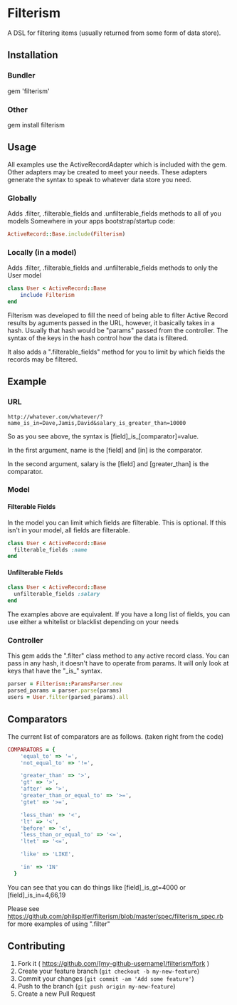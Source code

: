 # Filterism

A DSL for filtering items (usually returned from some form of data store).

## Installation

### Bundler
gem 'filterism'

### Other
gem install filterism

## Usage
All examples use the ActiveRecordAdapter which is included with the gem.  Other adapters may be created to meet your needs.  These adapters generate the syntax to speak to whatever data store you need.

### Globally
Adds .filter, .filterable_fields and .unfilterable_fields methods to all of you models
Somewhere in your apps bootstrap/startup code:

``` ruby
ActiveRecord::Base.include(Filterism)
```

### Locally (in a model)
Adds .filter, .filterable_fields and .unfilterable_fields methods to only the User model

``` ruby
class User < ActiveRecord::Base
	include Filterism
end
```

Filterism was developed to fill the need of being able to filter Active Record results by aguments passed in the URL, however, it basically takes in a hash.  Usually that hash would be "params" passed from the controller.  The syntax of the keys in the hash control how the data is filtered.

It also adds a ".filterable_fields" method for you to limit by which fields
the records may be filtered.

## Example
### URL
    http://whatever.com/whatever/?name_is_in=Dave,Jamis,David&salary_is_greater_than=10000

So as you see above, the syntax is [field]\_is\_[comparator]=value.

In the first argument, name is the [field] and [in] is the comparator.

In the second argument, salary is the [field] and [greater_than] is the comparator.

### Model
#### Filterable Fields
In the model you can limit which fields are filterable.  This is optional.  If this isn't in your model, all fields are filterable.

``` ruby
class User < ActiveRecord::Base
  filterable_fields :name
end
```

#### Unfilterable Fields

``` ruby
class User < ActiveRecord::Base
  unfilterable_fields :salary
end
```
The examples above are equivalent.  If you have a long list of fields, you can use either a whitelist or blacklist depending on your needs


### Controller
This gem adds the ".filter" class method to any active record class.  You can pass in any hash, it doesn't have to operate from params.  It will only look at keys that have the "\_is\_" syntax.

``` ruby
parser = Filterism::ParamsParser.new
parsed_params = parser.parse(params)
users = User.filter(parsed_params).all
```

## Comparators
The current list of comparators are as follows. (taken right from the code)

``` ruby
COMPARATORS = {
    'equal_to' => '=',
    'not_equal_to' => '!=',

    'greater_than' => '>',
    'gt' => '>',
    'after' => '>',
    'greater_than_or_equal_to' => '>=',
    'gtet' => '>=',

    'less_than' => '<',
    'lt' => '<',
    'before' => '<',
    'less_than_or_equal_to' => '<=',
    'ltet' => '<=',

    'like' => 'LIKE',

    'in' => 'IN'
  }
```

You can see that you can do things like [field]_is_gt=4000 or [field]_is_in=4,66,19

Please see https://github.com/philspitler/filterism/blob/master/spec/filterism_spec.rb for more examples of using ".filter"

## Contributing

1. Fork it ( https://github.com/[my-github-username]/filterism/fork )
2. Create your feature branch (`git checkout -b my-new-feature`)
3. Commit your changes (`git commit -am 'Add some feature'`)
4. Push to the branch (`git push origin my-new-feature`)
5. Create a new Pull Request
